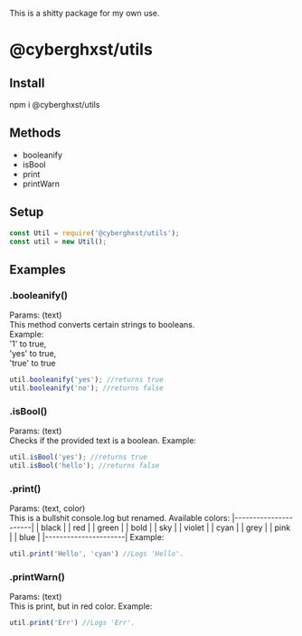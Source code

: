This is a shitty package for my own use.
# @cyberghxst/utils
## Install
npm i @cyberghxst/utils

## Methods
- booleanify
- isBool
- print
- printWarn

## Setup
```js
const Util = require('@cyberghxst/utils');
const util = new Util();
```
## Examples
### .booleanify()
Params: (text)
<br> This method converts certain strings to booleans.
<br> Example:
<br> '1' to true,
<br> 'yes' to true,
<br> 'true' to true
```js
util.booleanify('yes'); //returns true
util.booleanify('no'); //returns false
```
### .isBool()
Params: (text)
<br> Checks if the provided text is a boolean.
Example:
```js
util.isBool('yes'); //returns true
util.isBool('hello'); //returns false
```
### .print()
Params: (text, color)
<br> This is a bullshit console.log but renamed.
Available colors:
|----------------------|
| black                |
| red                  |
| green                |
| bold                 |
| sky                  |
| violet               |
| cyan                 |
| grey                 |
| pink                 |
| blue                 |
|----------------------|
Example:
```js
util.print('Hello', 'cyan') //Logs 'Hello'.
```
### .printWarn()
Params: (text)
<br> This is print, but in red color.
Example:
```js
util.print('Err') //Logs 'Err'.
```